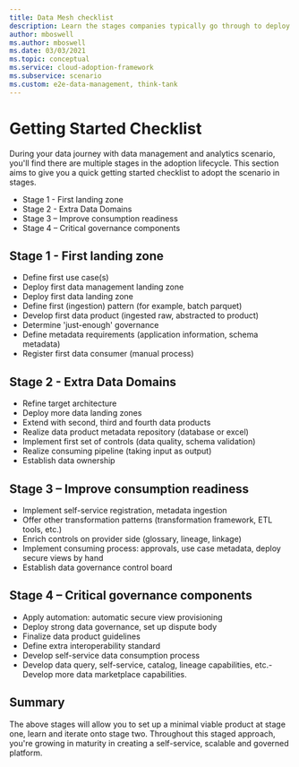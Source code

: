 ```yaml
---
title: Data Mesh checklist
description: Learn the stages companies typically go through to deploy a data mesh
author: mboswell
ms.author: mboswell
ms.date: 03/03/2021
ms.topic: conceptual
ms.service: cloud-adoption-framework
ms.subservice: scenario
ms.custom: e2e-data-management, think-tank
---
```


# Getting Started Checklist

During your data journey with data management and analytics scenario, you'll find there are multiple stages in the adoption lifecycle. This section aims to give you a quick getting started checklist to adopt the scenario in stages.

- Stage 1 - First landing zone
- Stage 2 - Extra Data Domains
- Stage 3 – Improve consumption readiness
- Stage 4 – Critical governance components​

## Stage 1 - First landing zone

- Define first use case(s)​
- Deploy first data management landing zone​
- Deploy first data landing zone
- Define first (ingestion) pattern (for example, batch parquet)​
- Develop first data product (ingested raw, abstracted to product)​
- Determine 'just-enough' governance​
- Define metadata requirements (application information, schema metadata)
- Register first data consumer (manual process)

## Stage 2 - Extra Data Domains

- Refine target architecture​
- Deploy more data landing zones​
- Extend with second, third and fourth data products​
- Realize data product metadata repository (database or excel)​
- Implement first set of controls (data quality, schema validation)​
- Realize consuming pipeline (taking input as output)​
- Establish data ownership​

## Stage 3 – Improve consumption readiness

- Implement self-service registration, metadata ingestion​
- Offer other transformation patterns (transformation framework, ETL tools, etc.)​
- Enrich controls on provider side (glossary, lineage, linkage)​
- Implement consuming process: approvals, use case metadata, deploy secure views by hand​
- Establish data governance control board​

## Stage 4 – Critical governance components​

- Apply automation: automatic secure view provisioning​
- Deploy strong data governance, set up dispute body​
- Finalize data product guidelines​
- Define extra interoperability standard​
- Develop self-service data consumption process​
- Develop data query, self-service, catalog, lineage capabilities, etc.​- Develop more data marketplace capabilities.​

## Summary

The above stages will allow you to set up a minimal viable product at stage one, learn and iterate onto stage two. Throughout this staged approach, you're growing in maturity in creating a self-service, scalable and governed platform.
